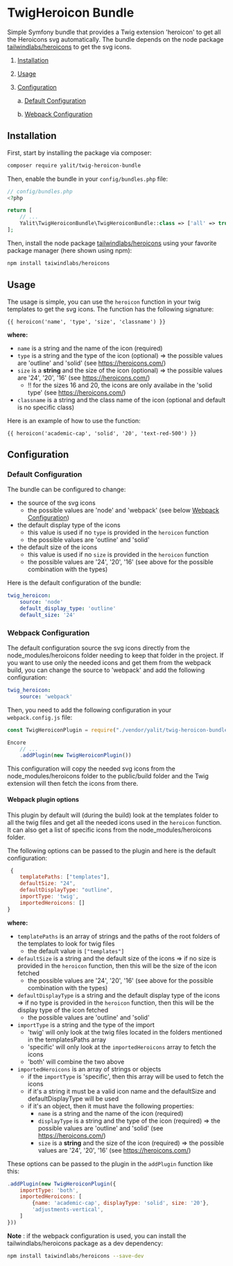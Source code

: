 # TwigHeroicon Bundle
Simple Symfony bundle that provides a Twig extension 'heroicon' to get all the Heroicons svg automatically. The bundle depends on the node package [tailwindlabs/heroicons](https://github.com/tailwindlabs/heroicons/) to get the svg icons.

1. [Installation](#installation)
2. [Usage](#usage)
3. [Configuration](#configuration)

    a. [Default Configuration](#default-configuration)

    b. [Webpack Configuration](#webpack-configuration)

## Installation
First, start by installing the package via composer:
```bash
composer require yalit/twig-heroicon-bundle
```

Then, enable the bundle in your `config/bundles.php` file:
```php
// config/bundles.php
<?php 

return [
    // ...
    Yalit\TwigHeroiconBundle\TwigHeroiconBundle::class => ['all' => true],
];
```

Then, install the node package [tailwindlabs/heroicons](https://github.com/tailwindlabs/heroicons/) using your favorite package manager (here shown using npm):
```bash
npm install taiwindlabs/heroicons
```

## Usage
The usage is simple, you can use the `heroicon` function in your twig templates to get the svg icons. The function has the following signature:
```twig
{{ heroicon('name', 'type', 'size', 'classname') }}
```
**where:**
- `name` is a string and the name of the icon (required)
- `type` is a string and the type of the icon (optional) => the possible values are 'outline' and 'solid' (see https://heroicons.com/)
- `size` is a __string__ and the size of the icon (optional) => the possible values are '24', '20', '16' (see https://heroicons.com/)
  - !! for the sizes 16 and 20, the icons are only availabe in the 'solid type' (see https://heroicons.com/)
- `classname` is a string and the class name of the icon (optional and default is no specific class)

Here is an example of how to use the function:
```twig
{{ heroicon('academic-cap', 'solid', '20', 'text-red-500') }}
```

## Configuration
### Default Configuration
The bundle can be configured to change:
- the source of the svg icons
  - the possible values are 'node' and 'webpack' (see below [Webpack Configuration](#webpack-configuration))
- the default display type of the icons
  - this value is used if no `type` is provided in the `heroicon` function
  - the possible values are 'outline' and 'solid'
- the default size of the icons
  - this value is used if no `size` is provided in the `heroicon` function
  - the possible values are '24', '20', '16' (see above for the possible combination with the types)

Here is the default configuration of the bundle:
```yaml
twig_heroicon:
    source: 'node'
    default_display_type: 'outline'
    default_size: '24'
```

### Webpack Configuration
The default configuration source the svg icons directly from the node_modules/heroicons folder needing to keep that folder in the project. If you want to use only the needed icons and get them from the webpack build, you can change the source to 'webpack' and add the following configuration:
```yaml
twig_heroicon:
    source: 'webpack'
```

Then, you need to add the following configuration in your `webpack.config.js` file:
```javascript
const TwigHeroiconPlugin = require("./vendor/yalit/twig-heroicon-bundle/assets/twigHeroiconPlugin");

Encore
    // ...
    .addPlugin(new TwigHeroiconPlugin())
```
This configuration will copy the needed svg icons from the node_modules/heroicons folder to the public/build folder and the Twig extension will then fetch the icons from there.

#### Webpack plugin options
This plugin by default will (during the build) look at the templates folder to all the twig files and get all the needed icons used in the `heroicon` function. \
It can also get a list of specific icons from the node_modules/heroicons folder.

The following options can be passed to the plugin and here is the default configuration:
```javascript
 {
    templatePaths: ["templates"], 
    defaultSize: "24", 
    defaultDisplayType: "outline",
    importType: 'twig', 
    importedHeroicons: [] 
}
```
**where:**
- `templatePaths` is an array of strings and the paths of the root folders of the templates to look for twig files
  - the default value is `["templates"]`
- `defaultSize` is a string and the default size of the icons => if no size is provided in the `heroicon` function, then this will be the size of the icon fetched
  - the possible values are '24', '20', '16' (see above for the possible combination with the types)
- `defaultDisplayType` is a string and the default display type of the icons => if no type is provided in the `heroicon` function, then this will be the display type of the icon fetched
  - the possible values are 'outline' and 'solid'
- `importType` is a string and the type of the import
  - 'twig' will only look at the twig files located in the folders mentioned in the templatesPaths array
  - 'specific' will only look at the `importedHeroicons` array to fetch the icons
  - 'both' will combine the two above
- `importedHeroicons` is an array of strings or objects
  - if the `importType` is 'specific', then this array will be used to fetch the icons
  - if it's a string it must be a valid icon name and the defaultSize and defaultDisplayType will be used
  - if it's an object, then it must have the following properties:
      - `name` is a string and the name of the icon (required)
      - `displayType` is a string and the type of the icon (required) => the possible values are 'outline' and 'solid' (see https://heroicons.com/)
      - `size` is a __string__ and the size of the icon (required) => the possible values are '24', '20', '16' (see https://heroicons.com/)


These options can be passed to the plugin in the `addPlugin` function like this:
```javascript
.addPlugin(new TwigHeroiconPlugin({
    importType: 'both',
    importedHeroicons: [
        {name: 'academic-cap', displayType: 'solid', size: '20'},
        'adjustments-vertical',
    ]    
}))
```

**Note** : if the webpack configuration is used, you can install the tailwindlabs/heroicons package as a dev dependency:
```bash
npm install taiwindlabs/heroicons --save-dev
```
